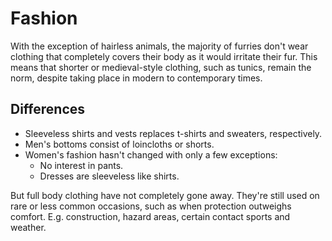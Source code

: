 # Fashion

With the exception of hairless animals, the majority of furries don't wear clothing that completely covers their body as it would irritate their fur. This means that shorter or medieval-style clothing, such as tunics, remain the norm, despite taking place in modern to contemporary times.

## Differences

- Sleeveless shirts and vests replaces t-shirts and sweaters, respectively.
- Men's bottoms consist of loincloths or shorts.
- Women's fashion hasn't changed with only a few exceptions:
  - No interest in pants.
  - Dresses are sleeveless like shirts.

But full body clothing have not completely gone away. They're still used on rare or less common occasions, such as when protection outweighs comfort. E.g. construction, hazard areas, certain contact sports and weather.
